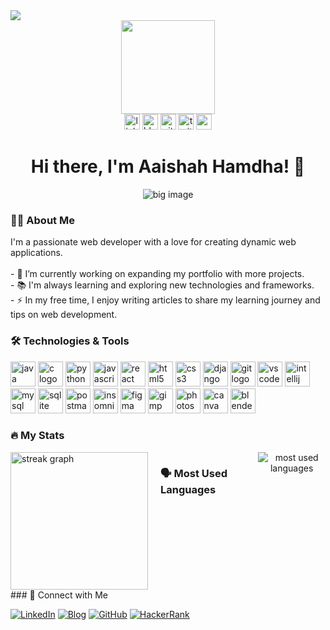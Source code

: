 
<div align="left">
  <img src="https://visitor-badge.laobi.icu/badge?page_id=aaishahhamdha.aaishahhamdha" />
</div>
<div align="center">
  <img height="150" src="file:///Users/aaisham/Downloads/_6b7d13fd-e7c0-47e5-b58d-b303bb32fc9d.jpg" />
</div>

<div align="center">
  <img src="https://img.shields.io/static/v1?message=LinkedIn&logo=linkedin&label=&color=0077B5&logoColor=white&labelColor=&style=for-the-badge" height="25" alt="linkedin logo" />
  <img src="https://img.shields.io/static/v1?message=Blog&logo=rss&label=&color=FFA500&logoColor=white&labelColor=&style=for-the-badge" height="25" alt="blog logo" />
  <img src="https://img.shields.io/static/v1?message=GitHub&logo=github&label=&color=181717&logoColor=white&labelColor=&style=for-the-badge" height="25" alt="github logo" />
  <img src="https://img.shields.io/static/v1?message=Twitter&logo=twitter&label=&color=1DA1F2&logoColor=white&labelColor=&style=for-the-badge" height="25" alt="twitter logo" />
  <img src="https://img.shields.io/static/v1?message=YouTube&logo=youtube&label=&color=FF0000&logoColor=white&labelColor=&style=for-the-badge" height="25" alt="youtube logo" />
</div>



<h1 align="center">Hi there, I'm Aaishah Hamdha! 👋</h1>

<div align="center">
  <img src="https://via.placeholder.com/600x200?text=Your+Big+Image+Here" alt="big image" />
</div>

<h3 align="left">👩‍💻 About Me</h3>

<p align="left">I'm a passionate web developer with a love for creating dynamic web applications.<br><br>- 🔭 I’m currently working on expanding my portfolio with more projects.<br>- 📚 I'm always learning and exploring new technologies and frameworks.<br>- ⚡ In my free time, I enjoy writing articles to share my learning journey and tips on web development.</p>

<h3 align="left">🛠 Technologies & Tools</h3>

<div align="left">
  <p>
    <img src="https://cdn.jsdelivr.net/gh/devicons/devicon/icons/java/java-original-wordmark.svg" height="40" alt="java logo" />
    <img src="https://cdn.jsdelivr.net/gh/devicons/devicon/icons/c/c-original.svg" height="40" alt="c logo" />
    <img src="https://cdn.jsdelivr.net/gh/devicons/devicon/icons/python/python-original-wordmark.svg" height="40" alt="python logo" />
    <img src="https://cdn.jsdelivr.net/gh/devicons/devicon/icons/javascript/javascript-original.svg" height="40" alt="javascript logo" />
    <img src="https://cdn.jsdelivr.net/gh/devicons/devicon/icons/react/react-original-wordmark.svg" height="40" alt="react logo" />
    <img src="https://cdn.jsdelivr.net/gh/devicons/devicon/icons/html5/html5-original-wordmark.svg" height="40" alt="html5 logo" />
    <img src="https://cdn.jsdelivr.net/gh/devicons/devicon/icons/css3/css3-original-wordmark.svg" height="40" alt="css3 logo" />
    <img src="https://cdn.jsdelivr.net/gh/devicons/devicon/icons/django/django-original.svg" height="40" alt="django logo" />
    <img src="https://cdn.jsdelivr.net/gh/devicons/devicon/icons/git/git-original-wordmark.svg" height="40" alt="git logo" />
    <img src="https://cdn.jsdelivr.net/gh/devicons/devicon/icons/vscode/vscode-original-wordmark.svg" height="40" alt="vscode logo" />
    <img src="https://cdn.jsdelivr.net/gh/devicons/devicon/icons/intellij/intellij-original-wordmark.svg" height="40" alt="intellij logo" />
    <img src="https://cdn.jsdelivr.net/gh/devicons/devicon/icons/mysql/mysql-original-wordmark.svg" height="40" alt="mysql logo" />
    <img src="https://cdn.jsdelivr.net/gh/devicons/devicon/icons/sqlite/sqlite-original-wordmark.svg" height="40" alt="sqlite logo" />
    <img src="https://cdn.jsdelivr.net/gh/devicons/devicon/icons/postman/postman-original.svg" height="40" alt="postman logo" />
    <img src="https://cdn.jsdelivr.net/gh/devicons/devicon/icons/insomnia/insomnia-original.svg" height="40" alt="insomnia logo" />
    <img src="https://cdn.jsdelivr.net/gh/devicons/devicon/icons/figma/figma-original.svg" height="40" alt="figma logo" />
    <img src="https://cdn.jsdelivr.net/gh/devicons/devicon/icons/gimp/gimp-original-wordmark.svg" height="40" alt="gimp logo" />
    <img src="https://cdn.jsdelivr.net/gh/devicons/devicon/icons/photoshop/photoshop-plain.svg" height="40" alt="photoshop logo" />
    <img src="https://cdn.jsdelivr.net/gh/devicons/devicon/icons/canva/canva-original.svg" height="40" alt="canva logo" />
    <img src="https://cdn.jsdelivr.net/gh/devicons/devicon/icons/blender/blender-original.svg" height="40" alt="blender logo" />
  </p>
</div>

<h3 align="left">🔥 My Stats</h3>

<div align="left" style="display: flex; gap: 20px;">
  <img src="https://github-readme-streak-stats.herokuapp.com/?user=aaishahhamdha&theme=dark&hide_border=false&border_radius=5" height="220" alt="streak graph" />

<h3 align="left">🗣 Most Used Languages</h3>

<div align="center">
  <img src="https://github-readme-stats.vercel.app/api/top-langs/?username=aaishahhamdha&layout=compact&theme=radical" alt="most used languages" />
</div>
</div>
### 🔗 Connect with Me

[![LinkedIn](https://img.shields.io/badge/LinkedIn-0077B5?style=for-the-badge&logo=linkedin&logoColor=white)](https://linkedin.com/in/aaishah-hamdha/)
[![Blog](https://img.shields.io/badge/Blog-FFA500?style=for-the-badge&logo=rss&logoColor=white)](https://medium.com/@aaishamdha)
[![GitHub](https://img.shields.io/badge/GitHub-181717?style=for-the-badge&logo=github&logoColor=white)](https://github.com/aaishahhamdha)
[![HackerRank](https://img.shields.io/badge/HackerRank-2EC866?style=for-the-badge&logo=hackerrank&logoColor=white)](https://hackerrank.com/profile/aishahhamdha)
